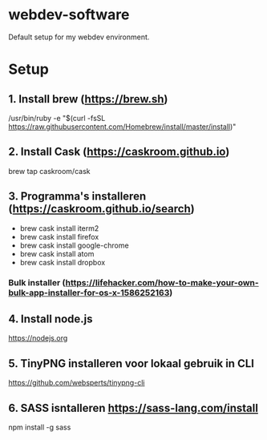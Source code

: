# webdev-software
Default setup for my webdev environment.

# Setup
## 1. Install brew (https://brew.sh)
/usr/bin/ruby -e "$(curl -fsSL https://raw.githubusercontent.com/Homebrew/install/master/install)"

## 2. Install Cask (https://caskroom.github.io)
brew tap caskroom/cask

## 3. Programma's installeren (https://caskroom.github.io/search)

- brew cask install iterm2
- brew cask install firefox
- brew cask install google-chrome
- brew cask install atom
- brew cask install dropbox

### Bulk installer (https://lifehacker.com/how-to-make-your-own-bulk-app-installer-for-os-x-1586252163)


## 4. Install node.js 
https://nodejs.org

## 5. TinyPNG installeren voor lokaal gebruik in CLI
https://github.com/websperts/tinypng-cli

## 6. SASS isntalleren https://sass-lang.com/install
npm install -g sass

